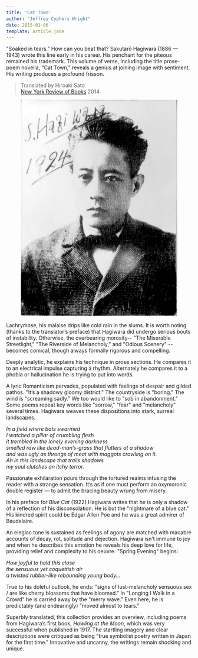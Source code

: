 ```yaml
---  
title: 'Cat Town'
author: "Jeffrey Cyphers Wright"
date: 2015-01-06
template: article.jade
---
```


"Soaked in tears." How can you beat that? Sakutar&omacr; Hagiwara (1886 — 1943) wrote this line early in his career. His penchant for the piteous remained his trademark. This volume of verse, including the title prose-poem novella, "Cat Town," reveals a genius at joining image with sentiment.<span class="more"></span> His writing produces a profound frisson.

> Translated by Hiroaki Sato  
[New York Review of Books](http://www.nybooks.com/books/imprints/nyrb-poets/sakutaro-hagiwara/) 2014

  <figure><img src="hagiwara.jpg" alt="portrait 1924"></figure>

Lachrymose, his malaise drips like cold rain in the slums. It is worth noting (thanks to the translator’s preface) that Hagiwara did undergo serious bouts of instability. Otherwise, the overbearing morosity-- "The Miserable Streetlight," "The Riverside of Melancholy," and "Odious Scenery" --becomes comical, though always formally rigorous and compelling.

Deeply analytic, he explains his technique in prose sections. He compares it to an electrical impulse capturing a rhythm. Alternately he compares it to a phobia or hallucination he is trying to put into words.
 
A lyric Romanticism pervades, populated with feelings of despair and gilded pathos. "It’s a shadowy gloomy district." The countryside is "boring." The wind is "screaming sadly." We too would like to "sob in abandonment." Some poems repeat key words like "sorrow," "fear" and "melancholy" several times. Hagiwara weaves these dispositions into stark, surreal landscapes.

*In a field where bats swarmed    
I watched a pillar of crumbling flesh    
it trembled in the lonely evening darkness    
smelled raw like dead-man’s-grass that flutters at a shadow    
and was ugly as throngs of meat with maggots crawling on it.    
Ah in this landscape that trails shadows    
my soul clutches an itchy terror.* 

Passionate exhilaration pours through the tortured realms infusing the reader with a strange sensation. It’s as if one must perform an oxymoronic double register &mdash; to admit the bracing beauty wrung from misery.

In his preface for *Blue Cat* (1922) Hagiwara writes that he is only a shadow of a reflection of his disconsolation. He is but the "nightmare of a blue cat." His kindred spirit could be Edgar Allen Poe and he was a great admirer of Baudelaire.

An elegiac tone is sustained as feelings of agony are matched with macabre accounts of decay, rot, solitude and dejection. Hagiwara isn’t immune to joy and when he describes this emotion he reveals his deep love for life, providing relief and complexity to his oeuvre. "Spring Evening" begins:

*How joyful to hold this close    
the sensuous yet coquettish air    
a twisted _rubber_-like   rebounding young body…*    

  True to his doleful outlook, he ends: "signs of lust-melancholy sensuous sex / are like cherry blossoms that have bloomed." In "Longing I Walk in a Crowd" he is carried away by the "merry wave." Even here, he is predictably (and endearingly) "moved almost to tears."

Superbly translated, this collection provides an overview, including poems from Hagiwara’s first book, *Howling at the Moon*, which was very successful when published in 1917. The startling imagery and clear descriptions were critiqued as being "true symbolist poetry written in Japan for the first time." Innovative and uncanny, the writings remain shocking and unique. 

